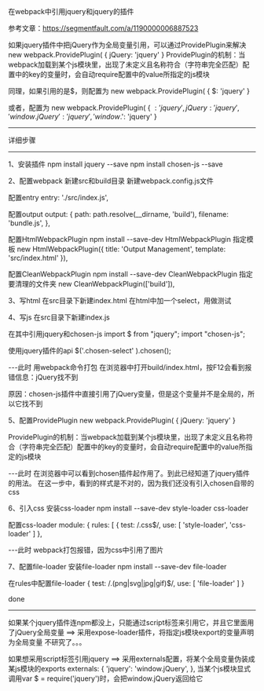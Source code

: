 在webpack中引用jquery和jquery的插件

参考文章：https://segmentfault.com/a/1190000006887523

如果jquery插件中把jQuery作为全局变量引用，可以通过ProvidePlugin来解决
new webpack.ProvidePlugin(
{
    jQuery: 'jquery'
}
ProvidePlugin的机制：当webpack加载到某个js模块里，出现了未定义且名称符合（字符串完全匹配）配置中的key的变量时，会自动require配置中的value所指定的js模块

同理，如果引用的是$，则配置为
new webpack.ProvidePlugin(
{
    $: 'jquery'
}

或者，配置为
new webpack.ProvidePlugin(
{
    $: 'jquery',
    jQuery: 'jquery',
    'window.jQuery': 'jquery',
    'window.$': 'jquery'
}


************
详细步骤
************
1、安装插件
npm install jquery --save
npm install chosen-js --save

2、配置webpack
新建src和build目录
新建webpack.config.js文件

配置entry
entry: './src/index.js',

配置output
output: {
    path: path.resolve(__dirname, 'build'),
    filename: 'bundle.js',
},

配置HtmlWebpackPlugin
npm install --save-dev HtmlWebpackPlugin
指定模板
new HtmlWebpackPlugin({
    title: 'Output Management',
    template: 'src/index.html'
}),


配置CleanWebpackPlugin
npm install --save-dev CleanWebpackPlugin
指定要清理的文件夹
new CleanWebpackPlugin(['build']),

3、写html
在src目录下新建index.html
在html中加一个select，用做测试

4、写js
在src目录下新建index.js

在其中引用jquery和chosen-js
import $ from "jquery";
import "chosen-js";

使用jquery插件的api
$('.chosen-select' ).chosen();

---此时
用webpack命令打包
在浏览器中打开build/index.html，按F12会看到报错信息：jQuery找不到

原因：chosen-js插件中直接引用了jQuery变量，但是这个变量并不是全局的，所以它找不到


5、配置ProvidePlugin
new webpack.ProvidePlugin(
{
    jQuery: 'jquery'
}

ProvidePlugin的机制：当webpack加载到某个js模块里，出现了未定义且名称符合（字符串完全匹配）配置中的key的变量时，会自动require配置中的value所指定的js模块

---此时
在浏览器中可以看到chosen插件起作用了。到此已经知道了jquery插件的用法。
在这一步中，看到的样式是不对的，因为我们还没有引入chosen自带的css

6、引入css
安装css-loader
npm install --save-dev style-loader css-loader

配置css-loader
module: {
    rules: [
        {
            test: /\.css$/,
            use: [
                'style-loader',
                'css-loader'
            ]
        },

---此时
webpack打包报错，因为css中引用了图片

7、配置file-loader
安装file-loader
npm install --save-dev file-loader

在rules中配置file-loader
{
    test: /\.(png|svg|jpg|gif)$/,
    use: [
        'file-loader'
    ]
}

done

*********
如果某个jquery插件连npm都没上，只能通过script标签来引用它，并且它里面用了jQuery全局变量
==> 采用expose-loader插件，将指定js模块export的变量声明为全局变量
不研究了。。。

如果想采用script标签引用jquery
==> 采用externals配置，将某个全局变量伪装成某js模块的exports
    externals: {
      'jquery': 'window.jQuery',
    },
当某个js模块显式调用var $ = require('jquery')时，会把window.jQuery返回给它
